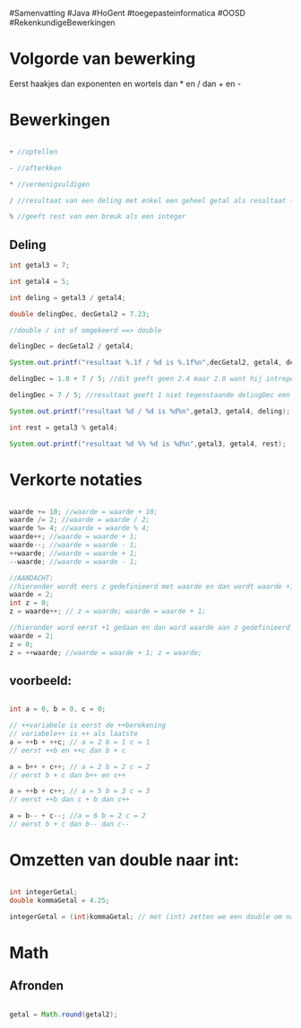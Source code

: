 #Samenvatting #Java #HoGent #toegepasteinformatica #OOSD #RekenkundigeBewerkingen 

# Volgorde van bewerking

Eerst haakjes dan exponenten en wortels dan * en / dan + en -

# Bewerkingen

```java

+ //optellen

- //afterkken

* //vermenigvuldigen

/ //resultaat van een deling met enkel een geheel getal als resultaat (bij integers)

% //geeft rest van een breuk als een integer

```

## Deling

```java
int getal3 = 7;

int getal4 = 5;

int deling = getal3 / getal4;

double delingDec, decGetal2 = 7.23;

//double / int of omgekeerd ==> double

delingDec = decGetal2 / getal4;

System.out.printf("resultaat %.1f / %d is %.1f%n",decGetal2, getal4, delingDec);

delingDec = 1.0 + 7 / 5; //dit geeft geen 2.4 maar 2.0 want hij intreperteerd 7 en 5 als int omdat er geen komma staat

delingDec = 7 / 5; //resultaat geeft 1 niet tegenstaande delingDec een Double is, dit komt omdat 7 en 5 als int wordt geintreperteerd

System.out.printf("resultaat %d / %d is %d%n",getal3, getal4, deling);

int rest = getal3 % getal4;

System.out.printf("resultaat %d %% %d is %d%n",getal3, getal4, rest);


```

# Verkorte notaties

```java

waarde += 10; //waarde = waarde + 10;
waarde /= 2; //waarde = waarde / 2;
waarde %= 4; //waarde = waarde % 4;
waarde++; //waarde = waarde + 1;
waarde--; //waarde = waarde - 1;
++waarde; //waarde = waarde + 1;
--waarde; //waarde = waarde - 1;

//AANDACHT:
//hieronder wordt eers z gedefinieerd met waarde en dan wordt waarde +1 uitvoerd
waarde = 2;
int z = 0;
z = waarde++; // z = waarde; waarde = waarde + 1;

//hieronder word eerst +1 gedaan en dan word waarde aan z gedefinieerd
waarde = 2;
z = 0;
z = ++waarde; //waarde = waarde + 1; z = waarde;

```

## voorbeeld:

```java

int a = 0, b = 0, c = 0;

// ++variabele is eerst de ++berekening
// variabele++ is ++ als laatste
a = ++b + ++c; // a = 2 b = 1 c = 1
// eerst ++b en ++c dan b + c

a = b++ + c++; // a = 2 b = 2 c = 2
// eerst b + c dan b++ en c++

a = ++b + c++; // a = 5 b = 3 c = 3
// eerst ++b dan c + b dan c++

a = b-- + c--; //a = 6 b = 2 c = 2
// eerst b + c dan b-- dan c--

```

# Omzetten van double naar int:

```java

int integerGetal;
double kommaGetal = 4.25;

integerGetal = (int)kommaGetal; // met (int) zetten we een double om naar een integer


```


# Math

## Afronden

```java

getal = Math.round(getal2);

```

